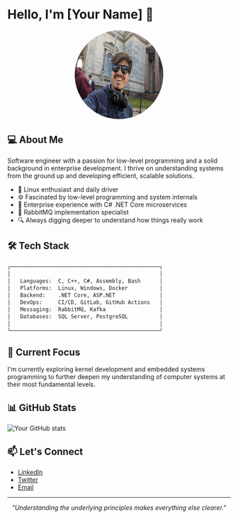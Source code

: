 # Hello, I'm [Your Name] 👋

<div align="center">
  <img src="profile.jpeg" width="200" height="200" style="border-radius:50%;" alt="Profile Image"/>
</div>

## 💻 About Me

Software engineer with a passion for low-level programming and a solid background in enterprise development. I thrive on understanding systems from the ground up and developing efficient, scalable solutions.

- 🐧 Linux enthusiast and daily driver
- ⚙️ Fascinated by low-level programming and system internals
- 🏢 Enterprise experience with C# .NET Core microservices
- 🐰 RabbitMQ implementation specialist
- 🔍 Always digging deeper to understand how things really work

## 🛠️ Tech Stack

```
┌───────────────────────────────────────────────┐
│                                               │
│   Languages:  C, C++, C#, Assembly, Bash      │
│   Platforms:  Linux, Windows, Docker          │
│   Backend:    .NET Core, ASP.NET              │
│   DevOps:     CI/CD, GitLab, GitHub Actions   │
│   Messaging:  RabbitMQ, Kafka                 │
│   Databases:  SQL Server, PostgreSQL          │
│                                               │
└───────────────────────────────────────────────┘
```

## 🔭 Current Focus

I'm currently exploring kernel development and embedded systems programming to further deepen my understanding of computer systems at their most fundamental levels.

## 📊 GitHub Stats

![Your GitHub stats](https://github-readme-stats.vercel.app/api?username=[your-username]&show_icons=true&theme=dark)

## 📫 Let's Connect

- [LinkedIn](https://linkedin.com/in/[your-profile])
- [Twitter](https://twitter.com/[your-handle])
- [Email](mailto:[your-email])

---

<div align="center">
  <i>"Understanding the underlying principles makes everything else clearer."</i>
</div>